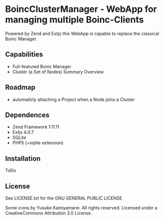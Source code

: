 # BoincClusterManager - WebApp for managing multiple Boinc-Clients

Powered by Zend and Extjs this WebApp is capable to replace
the classical Boinc Manager.


## Capabilities
* Full-featured Boinc Manager
* Cluster (a Set of Nodes) Summary Overview


## Roadmap
* automaticly attaching a Project when a Node joins a Cluster


## Dependences
* Zend Framework 1.11.11
* Extjs 4.0.7
* SQLite
* PHP5 (+sqlite extension)


## Installation

ToDo


## License

See LICENSE.txt for the GNU GENERAL PUBLIC LICENSE

Some icons by Yusuke Kamiyamane. All rights reserved. Licensed under a
CreativeCommons Attribution 3.0 License.
